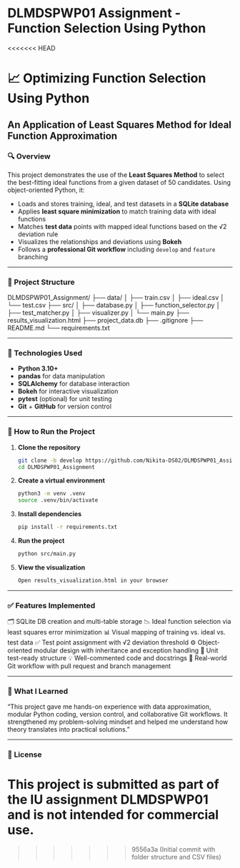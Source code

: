 # DLMDSPWP01 Assignment - Function Selection Using Python
<<<<<<< HEAD

# 📈 Optimizing Function Selection Using Python  
## An Application of Least Squares Method for Ideal Function Approximation

### 🔍 Overview

This project demonstrates the use of the **Least Squares Method** to select the best-fitting ideal functions from a given dataset of 50 candidates. Using object-oriented Python, it:

- Loads and stores training, ideal, and test datasets in a **SQLite database**
- Applies **least square minimization** to match training data with ideal functions
- Matches **test data** points with mapped ideal functions based on the √2 deviation rule
- Visualizes the relationships and deviations using **Bokeh**
- Follows a **professional Git workflow** including `develop` and `feature` branching

---

### 📁 Project Structure

DLMDSPWP01_Assignment/
├── data/
│ ├── train.csv
│ ├── ideal.csv
│ └── test.csv
├── src/
│ ├── database.py
│ ├── function_selector.py
│ ├── test_matcher.py
│ ├── visualizer.py
│ └── main.py
├── results_visualization.html
├── project_data.db
├── .gitignore
├── README.md
└── requirements.txt


---

### 📌 Technologies Used

- **Python 3.10+**
- **pandas** for data manipulation
- **SQLAlchemy** for database interaction
- **Bokeh** for interactive visualization
- **pytest** (optional) for unit testing
- **Git** + **GitHub** for version control

---

### 🔧 How to Run the Project

1. **Clone the repository**
   ```bash
   git clone -b develop https://github.com/Nikita-DS02/DLMDSPWP01_Assignment.git
   cd DLMDSPWP01_Assignment

2. **Create a virtual environment**
   ```bash
   python3 -m venv .venv
   source .venv/bin/activate


3. **Install dependencies**
    ```bash
    pip install -r requirements.txt

4. **Run the project**  
    ```bash
    python src/main.py

5. **View the visualization**
    ```bash
    Open results_visualization.html in your browser

---

### ✅ Features Implemented
🗂️ SQLite DB creation and multi-table storage
📉 Ideal function selection via least squares error minimization
📊 Visual mapping of training vs. ideal vs. test data
✅ Test point assignment with √2 deviation threshold
⚙️ Object-oriented modular design with inheritance and exception handling
🧪 Unit test-ready structure
💡 Well-commented code and docstrings
🔁 Real-world Git workflow with pull request and branch management

---

### 🧠 What I Learned
“This project gave me hands-on experience with data approximation, modular Python coding, version control, and collaborative Git workflows. It strengthened my problem-solving mindset and helped me understand how theory translates into practical solutions.”

---

### 📜 License
This project is submitted as part of the IU assignment DLMDSPWP01 and is not intended for commercial use.
=======
>>>>>>> 9556a3a (Initial commit with folder structure and CSV files)
